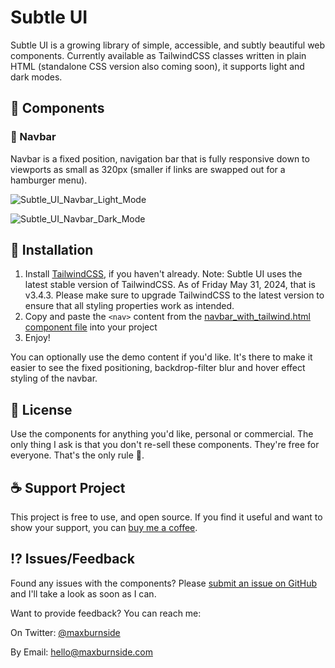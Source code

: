 # Subtle UI

Subtle UI is a growing library of simple, accessible, and subtly beautiful web components. Currently available as TailwindCSS classes written in plain HTML (standalone CSS version also coming soon), it supports light and dark modes.

## 💠 Components

### 🧭 Navbar

Navbar is a fixed position, navigation bar that is fully responsive down to viewports as small as 320px (smaller if links are swapped out for a hamburger menu).

![Subtle_UI_Navbar_Light_Mode](https://github.com/maxburnside/subtle_ui/assets/5098684/ec9f98fe-f841-47e9-b29a-3533801b1188)

![Subtle_UI_Navbar_Dark_Mode](https://github.com/maxburnside/subtle_ui/assets/5098684/d685f8e0-0133-49e7-aaee-8ec4333ae454)


## 💾 Installation
1. Install <a href="https://tailwindcss.com/docs/installation" target="_blank">TailwindCSS</a>, if you haven't already. Note: Subtle UI uses the latest stable version of TailwindCSS. As of Friday May 31, 2024, that is v3.4.3. Please make sure to upgrade TailwindCSS to the latest version to ensure that all styling properties work as intended.
2. Copy and paste the `<nav>` content from the <a href="https://github.com/maxburnside/subtle_ui/blob/main/v1/components/navbar_with_tailwindcss.html" target="_blank">navbar_with_tailwind.html component file</a> into your project
3. Enjoy!

You can optionally use the demo content if you'd like. It's there to make it easier to see the fixed positioning, backdrop-filter blur and hover effect styling of the navbar.

## 📖 License

Use the components for anything you'd like, personal or commercial. The only thing I ask is that you don't re-sell these components. They're free for everyone. That's the only rule 🙂.

## ☕ Support Project

This project is free to use, and open source. If you find it useful and want to show your support, you can <a href="https://www.buymeacoffee.com/maxburnside">buy me a coffee</a>.

## ⁉️ Issues/Feedback

Found any issues with the components? Please <a href="https://github.com/maxburnside/subtle_ui/issues/new">submit an issue on GitHub</a> and I'll take a look as soon as I can.

Want to provide feedback? You can reach me:

On Twitter: <a href="https://twitter.com/maxburnside">@maxburnside</a>

By Email: <a href="mailto:hello@maxburnside.com">hello@maxburnside.com</a>
